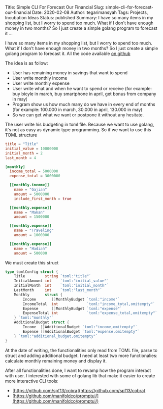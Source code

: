 Title: Simple CLI For Forecast Our Financial
Slug: simple-cli-for-forecast-our-financial
Date: 2020-02-08
Author: tegarimansyah
Tags: Projects, Incubation Ideas
Status: published
Summary: I have so many items in my shopping list, but I worry to spend too much. What if I don't have enough money in two months? So I just create a simple golang program to forecast it ...

I have so many items in my shopping list, but I worry to spend too much. What if I don't have enough money in two months? So I just create a simple golang program to forecast it. All the code available [on github](https://github.com/tegarimansyah/personal-finance-forecasting)

The idea is as follow:

* User has remaining money in savings that want to spend
* User write monthly income
* User write monthly expense
* User write what and when he want to spend or receive (for example: buy bicyle in march, buy smartphone in april, get bonus from company in may)
* Program show us how much many do we have in every end of months (for example: 100.000 in march, 30.000 in april, 130.000 in may)
* So we can get what we want or postpone it without any hesitate.

The user write his budgeting in toml file. Because we want to use golang, it's not as easy as dynamic type programming. So if we want to use this TOML structure

```toml
title = "Title"
initial_value = 10000000
initial_month = 2
last_month = 4

[monthly]
  income_total = 5000000
  expense_total = 3000000

  [[monthly.income]]
    name = "Gajian"
    amount = 5000000
    include_first_month = true

  [[monthly.expense]]
    name = "Makan"
    amount = 1500000

  [[monthly.expense]]
    name = "Traveling"
    amount = 1000000

  [[monthly.expense]]
    name = "Hadiah"
    amount = 500000
```

We must create this struct

```go
type tomlConfig struct {
	Title         string `toml:"title"`
	InitialAmount int    `toml:"initial_value"`
	InitialMonth  int    `toml:"initial_month"`
	LastMonth     int    `toml:"last_month"`
	Monthly       struct {
		Income       []MonthlyBudget `toml:"income"`
		IncomeTotal  int             `toml:"income_total,omitempty"`
		Expense      []MonthlyBudget `toml:"expense"`
		ExpenseTotal int             `toml:"expense_total,omitempty"`
	} `toml:"monthly"`
	AdditionalBudget struct {
		Income  []AdditionalBudget `toml:"income,omitempty"`
		Expense []AdditionalBudget `toml:"expense,omitempty"`
	} `toml:"additional_budget,omitempty"`
}
```

At the date of writing, the functionalities only read from TOML file, parse to struct and adding additional budget. I need at least two more functionalies: calculate monthly remaining money and display it.

After all functionalities done, I want to revamp how the program interact with user. I interested with some of golang lib that make it easier to create more interactive CLI tools:

* [https://github.com/spf13/cobra](https://github.com/spf13/cobra)
* [https://github.com/manifoldco/promptui/](https://github.com/manifoldco/promptui/)